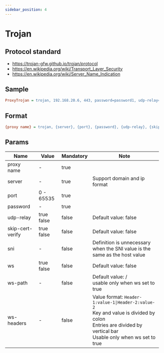 ```yaml
---
sidebar_position: 4
---
```


# Trojan

## Protocol standard

- https://trojan-gfw.github.io/trojan/protocol
- https://en.wikipedia.org/wiki/Transport_Layer_Security
- https://en.wikipedia.org/wiki/Server_Name_Indication

## Sample

```ini
ProxyTrojan = trojan, 192.168.20.6, 443, password=password1, udp-relay=false, skip-cert-verify=true, sni=www.google.com, ws=true, ws-path=/index.html, ws-headers=X-Header-1:value|X-Header-2:value
```

## Format

```ini
{proxy name} = trojan, {server}, {port}, {password}, {udp-relay}, {skip-cert-verify}, {sni}, {ws}, {ws-path}, {ws-headers}
```

## Params

| Name             | Value          | Mandatory | Note                                                                                                                                                                            |
|------------------|----------------|-----------|---------------------------------------------------------------------------------------------------------------------------------------------------------------------------------|
| proxy name       | -              | true      |                                                                                                                                                                                 |
| server           | -              | true      | Support domain and ip format                                                                                                                                                    |
| port             | 0 - 65535      | true      |                                                                                                                                                                                 |
| password         | -              | true      |                                                                                                                                                                                 |
| udp-relay        | true<br/>false | false     | Default value: false                                                                                                                                                            |
| skip-cert-verify | true<br/>false | false     | Default value: false<br/>                                                                                                                                                       |
| sni              | -              | false     | Definition is unnecessary when the SNI value is the same as the host value                                                                                                      |
| ws               | true<br/>false | false     | Default value: false                                                                                                                                                            |
| ws-path          | -              | false     | Default value: /<br/>usable only when ws set to true                                                                                                                            |
| ws-headers       | -              | false     | Value format: <code>Header-1:value-1\|Header-2:value-2</code><br/>Key and value is divided by colon<br/>Entries are divided by vertical bar<br/>Usable only when ws set to true |